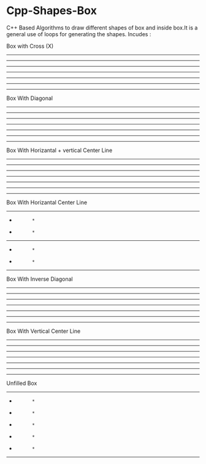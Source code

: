 # Cpp-Shapes-Box
C++ Based Algorithms to draw different shapes of box and inside box.It is a general use of loops for generating the shapes. Incudes :

Box with Cross (X)

 * * * * * * *
 * *       * *
 *   *   *   *
 *     *     *
 *   *   *   *
 * *       * *
 * * * * * * *
 
Box With Diagonal

 * * * * * * *
 * *         *
 *   *       *
 *     *     *
 *       *   *
 *         * *
 * * * * * * *
 
Box With Horizantal + vertical Center Line

 * * * * * * *
 *     *     *
 *     *     *
 * * * * * * *
 *     *     *
 *     *     *
 * * * * * * *
 
Box With Horizantal Center Line

 * * * * * * *
 *           *
 *           *
 * * * * * * *
 *           *
 *           *
 * * * * * * *

Box With Inverse Diagonal

 * * * * * * *
 *         * *
 *       *   *
 *     *     *
 *   *       *
 * *         *
 * * * * * * *
 
Box With Vertical Center Line

 * * * * * * *
 *     *     *
 *     *     *
 *     *     *
 *     *     *
 *     *     *
 * * * * * * *
 
Unfilled Box

 * * * * * * *
 *           *
 *           *
 *           *
 *           *
 *           *
 * * * * * * *
